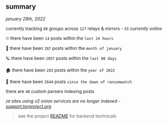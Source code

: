 
## summary
_january 29th, 2022_

currently tracking `88` groups across `127` relays & mirrors - _`55` currently online_

⏲ there have been `14` posts within the `last 24 hours`

🦈 there have been `287` posts within the `month of january`

🪐 there have been `1057` posts within the `last 90 days`

🏚 there have been `283` posts within the `year of 2022`

🦕 there have been `2644` posts `since the dawn of ransomwatch`

there are `48` custom parsers indexing posts

_`20` sites using v2 onion services are no longer indexed - [support.torproject.org](https://support.torproject.org/onionservices/v2-deprecation/)_

> see the project [README](https://github.com/thetanz/ransomwatch#ransomwatch--) for backend technicals
